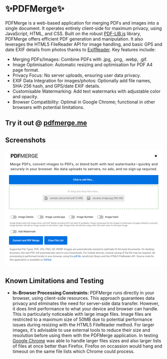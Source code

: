 # ✨PDFMerge✨

PDFMerge is a web-based application for merging PDFs and images into a single document. It operates entirely client-side for maximum privacy, using JavaScript, HTML, and CSS. Built on the robust [PDF-LIB.js](https://pdf-lib.js.org/) library, PDFMerge offers efficient PDF generation and manipulation. It also leverages the HTML5 FileReader API for image handling, and basic GPS and date EXIF details from photos thanks to [ExifReader](https://github.com/mattiasw/ExifReader). Key features include:

- Merging PDFs/Images: Combine PDFs with .jpg, .png, .webp, .gif.
- Image Optimisation: Automatic resizing and optimisation for PDF A4 page format.
- Privacy Focus: No server uploads, ensuring user data privacy.
- EXIF Data Integration for images/photos: Optionally add file names, SHA-256 hash, and GPS/date EXIF details.
- Customisable Watermarking: Add text watermarks with adjustable color and opacity.
- Browser Compatibility: Optimal in Google Chrome; functional in other browsers with potential limitations.

## Try it out @ [pdfmerge.me](https://pdfmerge.me)

## Screenshots
![PDFMerge Interface](screenshot.png)


## Known Limitations and Testing

- **In-Browser Processing Constraints:** PDFMerge runs directly in your browser, using client-side resources. This approach guarantees data privacy and eliminates the need for server-side data transfer. However, it does limit performance to what your device and browser can handle. This is particularly noticeable with large image files. Image files are restricted to a maximum size of 50MB due to potential performance issues during resizing with the HTML5 FileReader method. For larger images, it's advisable to use external tools to reduce their size and resolution before using them with the PDFMerge application. In testing [Google Chrome](https://www.google.com.au/chrome/) was able to handle larger files sizes and also larger lists of files at once better than Firefox. Firefox on occassion would hang and timeout on the same file lists which Chrome could process.


